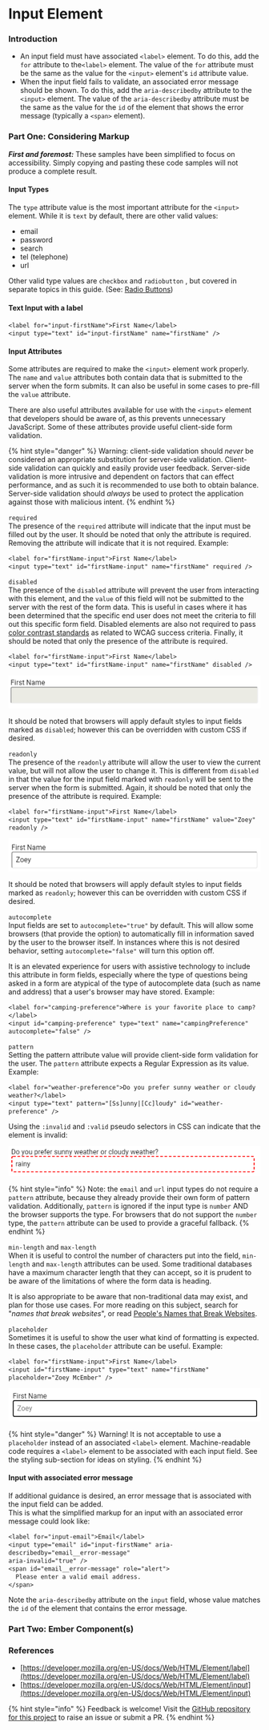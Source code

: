 # Input Element

### Introduction

* An input field must have associated `<label>` element. To do this, add the `for` attribute to the`<label>` element. The value of the `for` attribute must be the same as the value for the `<input>` element's `id` attribute value. 
* When the input field fails to validate, an associated error message should be shown. To do this, add the `aria-describedby` attribute to the `<input>` element. The value of the `aria-describedby` attribute must be the same as the value for the `id` of the element that shows the error message \(typically a `<span>` element\). 

### Part One: Considering Markup

_**First and foremost:**_ These samples have been simplified to focus on accessibility. Simply copying and pasting these code samples will not produce a complete result. 

#### Input Types

The `type` attribute value is the most important attribute for the `<input>` element. While it is `text` by default, there are other valid values:

* email
* password
* search
* tel \(telephone\)
* url

Other valid type values are `checkbox` and `radiobutton` , but covered in separate topics in this guide. \(See: [Radio Buttons](../radio-buttons/)\) 

#### Text Input with a label

```markup
<label for="input-firstName">First Name</label>
<input type="text" id="input-firstName" name="firstName" />
```

#### Input Attributes

Some attributes are required to make the `<input>` element work properly. The `name` and `value` attributes both contain data that is submitted to the server when the form submits. It can also be useful in some cases to pre-fill the `value` attribute. 

There are also useful attributes available for use with the `<input>` element that developers should be aware of, as this prevents unnecessary JavaScript. Some of these attributes provide useful client-side form validation. 

{% hint style="danger" %}
Warning: client-side validation should _never_ be considered an appropriate substitution for server-side validation. Client-side validation can quickly and easily provide user feedback. Server-side validation is more intrusive and dependent on factors that can effect performance, and as such it is recommended to use both to obtain balance. Server-side validation should _always_ be used to protect the application against those with malicious intent. 
{% endhint %}

`required`   
The presence of the `required` attribute will indicate that the input must be filled out by the user. It should be noted that only the attribute is required. Removing the attribute will indicate that it is not required. Example: 

```markup
<label for="firstName-input">First Name</label>
<input type="text" id="firstName-input" name="firstName" required />
```

`disabled`   
The presence of the `disabled` attribute will prevent the user from interacting with this element, and the `value` of this field will not be submitted to the server with the rest of the form data. This is useful in cases where it has been determined that the specific end user does not meet the criteria to fill out this specific form field. Disabled elements are also not required to pass [color contrast standards](https://www.w3.org/WAI/WCAG21/quickref/?showtechniques=143#contrast-minimum) as related to WCAG success criteria. Finally, it should be noted that only the presence of the attribute is required. 

```markup
<label for="firstName-input">First Name</label>
<input type="text" id="firstName-input" name="firstName" disabled />
```

![An input field that has been disabled](../../.gitbook/assets/image.png)

It should be noted that browsers will apply default styles to input fields marked as `disabled`; however this can be overridden with custom CSS if desired.

`readonly`   
The presence of the `readonly` attribute will allow the user to view the current value, but will not allow the user to change it. This is different from `disabled` in that the value for the input field marked with `readonly` will be sent to the server when the form is submitted. Again, it should be noted that only the presence of the attribute is required. Example: 

```markup
<label for="firstName-input">First Name</label>
<input type="text" id="firstName-input" name="firstName" value="Zoey" readonly />
```

![An input field with a default value, marked as readonly](../../.gitbook/assets/image%20%285%29.png)

It should be noted that browsers will apply default styles to input fields marked as `readonly`; however this can be overridden with custom CSS if desired.

`autocomplete`   
Input fields are set to `autocomplete="true"` by default. This will allow some browsers \(that provide the option\) to automatically fill in information saved by the user to the browser itself. In instances where this is not desired behavior, setting `autocomplete="false"` will turn this option off. 

It is an elevated experience for users with assistive technology to include this attribute in form fields, especially where the type of questions being asked in a form are atypical of the type of autocomplete data \(such as name and address\) that a user's browser may have stored. Example: 

```markup
<label for="camping-preference">Where is your favorite place to camp?</label>
<input id="camping-preference" type="text" name="campingPreference" autocomplete="false" />
```

`pattern`   
Setting the pattern attribute value will provide client-side form validation for the user. The `pattern` attribute expects a Regular Expression as its value. Example:

```markup
<label for="weather-preference">Do you prefer sunny weather or cloudy weather?</label>
<input type="text" pattern="[Ss]unny|[Cc]loudy" id="weather-preference" />
```

Using the `:invalid` and `:valid` pseudo selectors in CSS can indicate that the element is invalid: 

![A dashed red border indicates that the value in the input field is not valid.](../../.gitbook/assets/image%20%282%29.png)

{% hint style="info" %}
Note: the `email` and `url` input types do not require a `pattern` attribute, because they already provide their own form of pattern validation. Additionally, `pattern` is ignored if the input type is `number` AND the browser supports the type. For browsers that do not support the `number` type, the `pattern` attribute can be used to provide a graceful fallback. 
{% endhint %}

`min-length` and `max-length`   
When it is useful to control the number of characters put into the field, `min-length` and `max-length` attributes can be used. Some traditional databases have a maximum character length that they can accept, so it is prudent to be aware of the limitations of where the form data is heading. 

It is also appropriate to be aware that non-traditional data may exist, and plan for those use cases. For more reading on this subject, search for "_names that break websites_", or read [People's Names that Break Websites](https://css-tricks.com/peoples-names-break-websites/). 

`placeholder`   
Sometimes it is useful to show the user what kind of formatting is expected. In these cases, the `placeholder` attribute can be useful. Example: 

```markup
<label for="firstName-input">First Name</label>
<input id="firstName-input" type="text" name="firstName" placeholder="Zoey McEmber" />
```

![An input field with placeholder content](../../.gitbook/assets/image%20%286%29.png)

{% hint style="danger" %}
Warning! It is not acceptable to use a `placeholder` instead of an associated `<label>` element. Machine-readable code requires a `<label>` element to be associated with each input field. See the styling sub-section for ideas on styling. 
{% endhint %}

#### Input with associated error message

If additional guidance is desired, an error message that is associated with the input field can be added.   
This is what the simplified markup for an input with an associated error message could look like: 

```markup
<label for="input-email">Email</label> 
<input type="email" id="input-firstName" aria-describedby="email__error-message" 
aria-invalid="true" /> 
<span id="email__error-message" role="alert">
  Please enter a valid email address.
</span> 
```

Note the `aria-describedby` attribute on the `input` field, whose value matches the `id` of the element that contains the error message.

### Part Two: Ember Component\(s\)

### References

* [https://developer.mozilla.org/en-US/docs/Web/HTML/Element/label](https://developer.mozilla.org/en-US/docs/Web/HTML/Element/label)
* [https://developer.mozilla.org/en-US/docs/Web/HTML/Element/input](https://developer.mozilla.org/en-US/docs/Web/HTML/Element/input)

{% hint style="info" %}
Feedback is welcome! Visit the [GitHub repository for this project](https://github.com/MelSumner/ember-component-patterns) to raise an issue or submit a PR.
{% endhint %}

